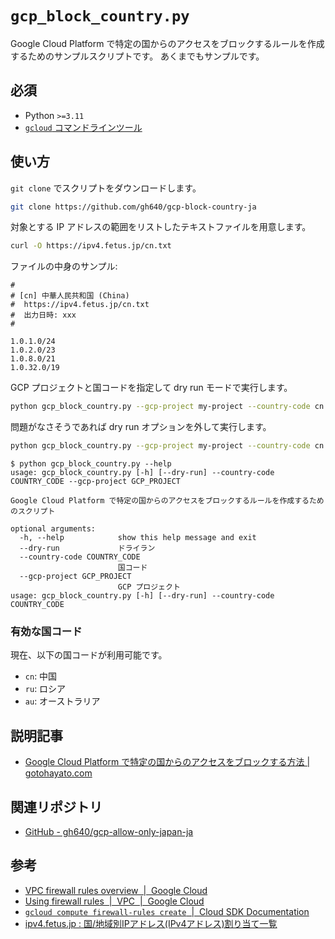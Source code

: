 # `gcp_block_country.py`

Google Cloud Platform で特定の国からのアクセスをブロックするルールを作成するためのサンプルスクリプトです。
あくまでもサンプルです。

## 必須

- Python `>=3.11`
- [`gcloud` コマンドラインツール](https://cloud.google.com/sdk)

## 使い方

`git clone` でスクリプトをダウンロードします。

```bash
git clone https://github.com/gh640/gcp-block-country-ja
```

対象とする IP アドレスの範囲をリストしたテキストファイルを用意します。

```bash
curl -O https://ipv4.fetus.jp/cn.txt
```

ファイルの中身のサンプル:

```text
#
# [cn] 中華人民共和国 (China)
#  https://ipv4.fetus.jp/cn.txt
#  出力日時: xxx
#

1.0.1.0/24
1.0.2.0/23
1.0.8.0/21
1.0.32.0/19
```

GCP プロジェクトと国コードを指定して dry run モードで実行します。

```bash
python gcp_block_country.py --gcp-project my-project --country-code cn --dry-run
```

問題がなさそうであれば dry run オプションを外して実行します。

```bash
python gcp_block_country.py --gcp-project my-project --country-code cn
```

```text
$ python gcp_block_country.py --help
usage: gcp_block_country.py [-h] [--dry-run] --country-code COUNTRY_CODE --gcp-project GCP_PROJECT

Google Cloud Platform で特定の国からのアクセスをブロックするルールを作成するためのスクリプト

optional arguments:
  -h, --help            show this help message and exit
  --dry-run             ドライラン
  --country-code COUNTRY_CODE
                        国コード
  --gcp-project GCP_PROJECT
                        GCP プロジェクト
usage: gcp_block_country.py [-h] [--dry-run] --country-code COUNTRY_CODE
```

### 有効な国コード

現在、以下の国コードが利用可能です。

- `cn`: 中国
- `ru`: ロシア
- `au`: オーストラリア

## 説明記事

- [Google Cloud Platform で特定の国からのアクセスをブロックする方法 | gotohayato.com](https://gotohayato.com/content/520/)

## 関連リポジトリ

- [GitHub - gh640/gcp-allow-only-japan-ja](https://github.com/gh640/gcp-allow-only-japan-ja)

## 参考

- [VPC firewall rules overview  |  Google Cloud](https://cloud.google.com/vpc/docs/firewalls)
- [Using firewall rules  |  VPC  |  Google Cloud](https://cloud.google.com/vpc/docs/using-firewalls)
- [`gcloud compute firewall-rules create`  |  Cloud SDK Documentation](https://cloud.google.com/sdk/gcloud/reference/compute/firewall-rules/create)
- [ipv4.fetus.jp : 国/地域別IPアドレス(IPv4アドレス)割り当て一覧](https://ipv4.fetus.jp/)
